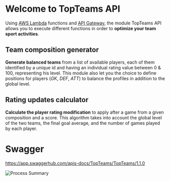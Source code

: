 
# Welcome to TopTeams API
Using [AWS Lambda](https://aws.amazon.com/lambda/?nc1=h_ls) functions and [API Gateway](https://aws.amazon.com/api-gateway/?nc1=h_ls), the module TopTeams API allows you to execute different functions in order to **optimize your team sport activities**.

## Team composition generator
**Generate balanced teams** from a list of available players, each of them identified by a unique id and having an individual rating value between 0 & 100, representing his level. 
This module also let you the choice to define positions for players (*GK*, *DEF*, *ATT*) to balance the profiles in addition to the global level.

## Rating updates calculator
**Calculate the player rating modification** to apply after a game from a given composition and a score.
This algorithm takes into account the global level of the two teams, the final goal average, and the number of games played by each player.

# Swagger
https://app.swaggerhub.com/apis-docs/TopTeams/TopTeams/1.1.0

![Process Summary](https://drive.google.com/file/d/1nr2JZuetCbImPtZxpW57gIN3dGS4Usor/view?usp=sharing)
